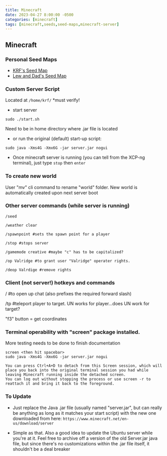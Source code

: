```yaml
---
title: Minecraft
date: 2023-04-27 8:00:00 -0500
categories: [minecraft]
tags: [minecraft,seeds,seed-maps,minecraft-server]
---
```


## Minecraft

### Personal Seed Maps
* [KRF's Seed Map](https://www.chunkbase.com/apps/seed-map#-1182128540532934599)
* [Lew and Dad's Seed Map](https://www.chunkbase.com/apps/seed-map#-6953476837232445004)

### Custom Server Script
Located at `/home/krf/` *must verify!
* start server
```terminal
sudo ./start.sh
```
Need to be in home directory where .jar file is located

* or run the original (default) start-up script:
```terminal
sudo java -Xms4G -Xmx6G -jar server.jar nogui
```

* Once minecraft server is running (you can tell from the XCP-ng terminal), just type `stop` then `enter`

### To create new world
User "mv" cli command to rename "world" folder.  New world is automatically created upon next server boot

### Other server commands (while server is running)
```terminal
/seed

/weather clear

/spawnpoint #sets the spawn point for a player

/stop #stops server

/gamemode creative #maybe "c" has to be capitalized?

/op Valridge #to grant user "Valridge" operater rights.  

/deop Valrdige #remove rights
```

### Client (not server!) hotkeys and commands

/ #to open up chat (also prefixes the required forward slash)

/tp <player> <target> #teleport player to target.  UN works for player...does UN work for target?

"f3" button = get coordinates

### Terminal operability with "screen" package installed.
More testing needs to be done to finish documentation
```terminal
screen <then hit spacebar>
sudo java -Xms4G -Xmx6G -jar server.jar nogui

You can press Ctrl+A+D to detach from this Screen session, which will place you back into the original terminal session you had while leaving Minecraft running inside the detached screen. 
You can log out without stopping the process or use screen -r to reattach it and bring it back to the foreground.
```

### To Update

* Just replace the Java .jar file (usually named "server.jar", but can really be anything as long as it matches your start script) with the new one downloaded from here: `https://www.minecraft.net/en-us/download/server`


* Simple as that.  Also a good idea to update the Ubuntu server while you're at it.  Feel free to archive off a version of the old Server.jar java file, but since there's no customizations within the .jar file itself, it shouldn't be a deal breaker